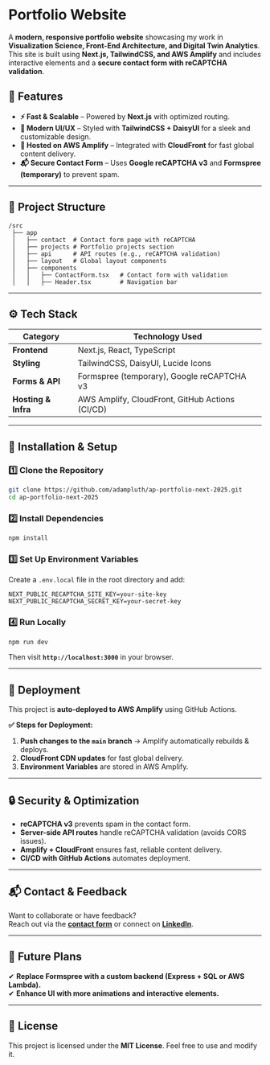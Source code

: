 # Portfolio Website

A **modern, responsive portfolio website** showcasing my work in **Visualization Science, Front-End Architecture, and Digital Twin Analytics**.  
This site is built using **Next.js, TailwindCSS, and AWS Amplify** and includes interactive elements and a **secure contact form with reCAPTCHA validation**.

## 🚀 Features
- **⚡ Fast & Scalable** – Powered by **Next.js** with optimized routing.
- **🎨 Modern UI/UX** – Styled with **TailwindCSS + DaisyUI** for a sleek and customizable design.
- **📡 Hosted on AWS Amplify** – Integrated with **CloudFront** for fast global content delivery.
- **📬 Secure Contact Form** – Uses **Google reCAPTCHA v3** and **Formspree (temporary)** to prevent spam.

---

## 📂 Project Structure
```
/src
 ├── app
 │   ├── contact  # Contact form page with reCAPTCHA
 │   ├── projects # Portfolio projects section
 │   ├── api      # API routes (e.g., reCAPTCHA validation)
 │   ├── layout   # Global layout components
 │   ├── components
 │   │   ├── ContactForm.tsx   # Contact form with validation
 │   │   ├── Header.tsx        # Navigation bar
```

---

## ⚙️ Tech Stack
| Category             | Technology Used                                      |
|----------------------|------------------------------------------------------|
| **Frontend**        | Next.js, React, TypeScript                           |
| **Styling**         | TailwindCSS, DaisyUI, Lucide Icons                   |
| **Forms & API**     | Formspree (temporary), Google reCAPTCHA v3           |
| **Hosting & Infra** | AWS Amplify, CloudFront, GitHub Actions (CI/CD)      |

---

## 🔧 Installation & Setup
### 1️⃣ **Clone the Repository**
```sh
git clone https://github.com/adampluth/ap-portfolio-next-2025.git
cd ap-portfolio-next-2025
```

### 2️⃣ **Install Dependencies**
```sh
npm install
```

### 3️⃣ **Set Up Environment Variables**
Create a `.env.local` file in the root directory and add:
```
NEXT_PUBLIC_RECAPTCHA_SITE_KEY=your-site-key
NEXT_PUBLIC_RECAPTCHA_SECRET_KEY=your-secret-key
```

### 4️⃣ **Run Locally**
```sh
npm run dev
```
Then visit **`http://localhost:3000`** in your browser.

---

## 🚀 Deployment
This project is **auto-deployed to AWS Amplify** using GitHub Actions.  

**✅ Steps for Deployment:**
1. **Push changes to the `main` branch** → Amplify automatically rebuilds & deploys.
2. **CloudFront CDN updates** for fast global delivery.
3. **Environment Variables** are stored in AWS Amplify.

---

## 🔒 Security & Optimization
- **reCAPTCHA v3** prevents spam in the contact form.
- **Server-side API routes** handle reCAPTCHA validation (avoids CORS issues).
- **Amplify + CloudFront** ensures fast, reliable content delivery.
- **CI/CD with GitHub Actions** automates deployment.

---

## 📬 Contact & Feedback
Want to collaborate or have feedback?  
Reach out via the **[contact form](https://your-portfolio-site.com/contact)** or connect on **[LinkedIn](https://linkedin.com/in/yourprofile)**.

---

## 🎯 Future Plans
✔ **Replace Formspree with a custom backend (Express + SQL or AWS Lambda).**  
✔ **Enhance UI with more animations and interactive elements.**  

---

## 📜 License
This project is licensed under the **MIT License**. Feel free to use and modify it.

